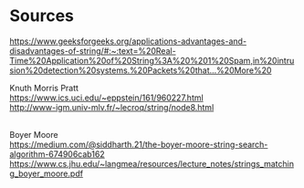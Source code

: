 # Sources
https://www.geeksforgeeks.org/applications-advantages-and-disadvantages-of-string/#:~:text=%20Real-Time%20Application%20of%20String%3A%20%201%20Spam,in%20intrusion%20detection%20systems.%20Packets%20that...%20More%20

Knuth Morris Pratt <br>
https://www.ics.uci.edu/~eppstein/161/960227.html <br>
http://www-igm.univ-mlv.fr/~lecroq/string/node8.html <br> <br>

Boyer Moore <br>
https://medium.com/@siddharth.21/the-boyer-moore-string-search-algorithm-674906cab162 <br>
https://www.cs.jhu.edu/~langmea/resources/lecture_notes/strings_matching_boyer_moore.pdf <br>
